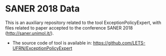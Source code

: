 # SANER 2018 Data
This is an auxiliary repository related to the tool ExceptionPolicyExpert, with files related to paper accepted to the conference SANER 2018 (http://saner.unimol.it/).

* The source code of tool is available in: https://github.com/LETS-UFRN/ExceptionPolicyExpert
